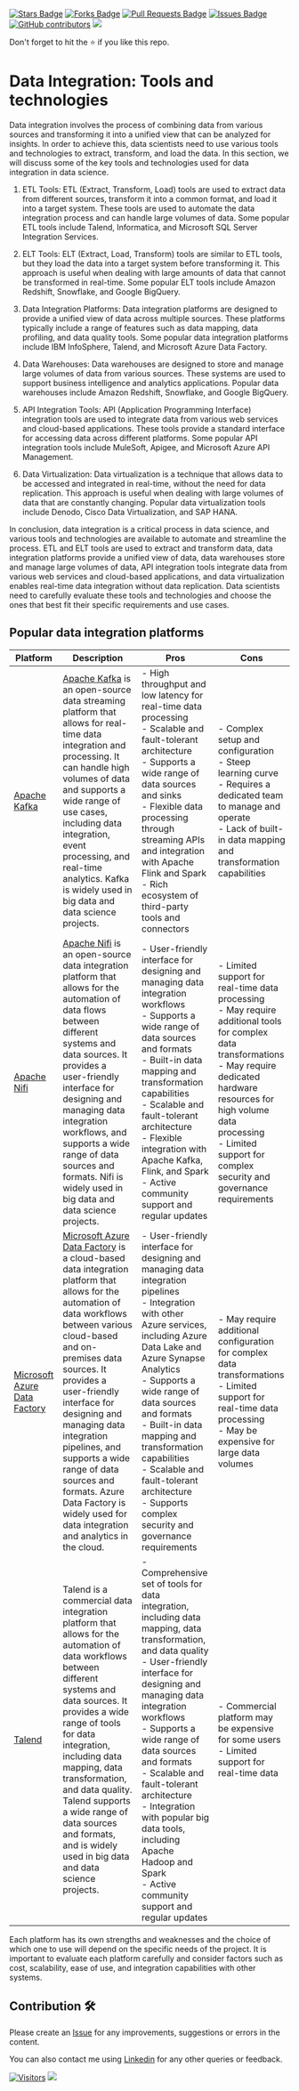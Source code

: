 <a href="https://github.com/drshahizan/special-topic-data-engineering/stargazers"><img src="https://img.shields.io/github/stars/drshahizan/special-topic-data-engineering" alt="Stars Badge"/></a>
<a href="https://github.com/drshahizan/special-topic-data-engineering/network/members"><img src="https://img.shields.io/github/forks/drshahizan/special-topic-data-engineering" alt="Forks Badge"/></a>
<a href="https://github.com/drshahizan/special-topic-data-engineering/pulls"><img src="https://img.shields.io/github/issues-pr/drshahizan/special-topic-data-engineering" alt="Pull Requests Badge"/></a>
<a href="https://github.com/drshahizan/special-topic-data-engineering/issues"><img src="https://img.shields.io/github/issues/drshahizan/special-topic-data-engineering" alt="Issues Badge"/></a>
<a href="https://github.com/drshahizan/special-topic-data-engineering/graphs/contributors"><img alt="GitHub contributors" src="https://img.shields.io/github/contributors/drshahizan/special-topic-data-engineering?color=2b9348"></a>
![](https://visitor-badge.glitch.me/badge?page_id=drshahizan/special-topic-data-engineering)

Don't forget to hit the :star: if you like this repo.

# Data Integration: Tools and technologies

Data integration involves the process of combining data from various sources and transforming it into a unified view that can be analyzed for insights. In order to achieve this, data scientists need to use various tools and technologies to extract, transform, and load the data. In this section, we will discuss some of the key tools and technologies used for data integration in data science.

1. ETL Tools: ETL (Extract, Transform, Load) tools are used to extract data from different sources, transform it into a common format, and load it into a target system. These tools are used to automate the data integration process and can handle large volumes of data. Some popular ETL tools include Talend, Informatica, and Microsoft SQL Server Integration Services.

2. ELT Tools: ELT (Extract, Load, Transform) tools are similar to ETL tools, but they load the data into a target system before transforming it. This approach is useful when dealing with large amounts of data that cannot be transformed in real-time. Some popular ELT tools include Amazon Redshift, Snowflake, and Google BigQuery.

3. Data Integration Platforms: Data integration platforms are designed to provide a unified view of data across multiple sources. These platforms typically include a range of features such as data mapping, data profiling, and data quality tools. Some popular data integration platforms include IBM InfoSphere, Talend, and Microsoft Azure Data Factory.

4. Data Warehouses: Data warehouses are designed to store and manage large volumes of data from various sources. These systems are used to support business intelligence and analytics applications. Popular data warehouses include Amazon Redshift, Snowflake, and Google BigQuery.

5. API Integration Tools: API (Application Programming Interface) integration tools are used to integrate data from various web services and cloud-based applications. These tools provide a standard interface for accessing data across different platforms. Some popular API integration tools include MuleSoft, Apigee, and Microsoft Azure API Management.

6. Data Virtualization: Data virtualization is a technique that allows data to be accessed and integrated in real-time, without the need for data replication. This approach is useful when dealing with large volumes of data that are constantly changing. Popular data virtualization tools include Denodo, Cisco Data Virtualization, and SAP HANA.

In conclusion, data integration is a critical process in data science, and various tools and technologies are available to automate and streamline the process. ETL and ELT tools are used to extract and transform data, data integration platforms provide a unified view of data, data warehouses store and manage large volumes of data, API integration tools integrate data from various web services and cloud-based applications, and data virtualization enables real-time data integration without data replication. Data scientists need to carefully evaluate these tools and technologies and choose the ones that best fit their specific requirements and use cases.

## Popular data integration platforms

| Platform | Description | Pros | Cons |
| ---| ------| ------------------|   ---------------------------|
| [Apache Kafka](02-01-kafka.md)| [Apache Kafka](https://kafka.apache.org/) is an open-source data streaming platform that allows for real-time data integration and processing. It can handle high volumes of data and supports a wide range of use cases, including data integration, event processing, and real-time analytics. Kafka is widely used in big data and data science projects.     | - High throughput and low latency for real-time data processing<br>- Scalable and fault-tolerant architecture<br>- Supports a wide range of data sources and sinks<br>- Flexible data processing through streaming APIs and integration with Apache Flink and Spark<br>- Rich ecosystem of third-party tools and connectors | - Complex setup and configuration<br>- Steep learning curve<br>- Requires a dedicated team to manage and operate<br>- Lack of built-in data mapping and transformation capabilities  |
| [Apache Nifi](02-02-nifi.md)| [Apache Nifi](https://nifi.apache.org/) is an open-source data integration platform that allows for the automation of data flows between different systems and data sources. It provides a user-friendly interface for designing and managing data integration workflows, and supports a wide range of data sources and formats. Nifi is widely used in big data and data science projects. | - User-friendly interface for designing and managing data integration workflows<br>- Supports a wide range of data sources and formats<br>- Built-in data mapping and transformation capabilities<br>- Scalable and fault-tolerant architecture<br>- Flexible integration with Apache Kafka, Flink, and Spark<br>- Active community support and regular updates | - Limited support for real-time data processing<br>- May require additional tools for complex data transformations<br>- May require dedicated hardware resources for high volume data processing<br>- Limited support for complex security and governance requirements  |
| [Microsoft Azure Data Factory](02-03-azure.md) | [Microsoft Azure Data Factory](https://azure.microsoft.com/en-us/services/data-factory/)  is a cloud-based data integration platform that allows for the automation of data workflows between various cloud-based and on-premises data sources. It provides a user-friendly interface for designing and managing data integration pipelines, and supports a wide range of data sources and formats. Azure Data Factory is widely used for data integration and analytics in the cloud.| - User-friendly interface for designing and managing data integration pipelines<br>- Integration with other Azure services, including Azure Data Lake and Azure Synapse Analytics<br>- Supports a wide range of data sources and formats<br>- Built-in data mapping and transformation capabilities<br>- Scalable and fault-tolerant architecture<br>- Supports complex security and governance requirements  | - May require additional configuration for complex data transformations<br>- Limited support for real-time data processing<br>- May be expensive for large data volumes      |
| [Talend](https://www.talend.com/)| Talend is a commercial data integration platform that allows for the automation of data workflows between different systems and data sources. It provides a wide range of tools for data integration, including data mapping, data transformation, and data quality. Talend supports a wide range of data sources and formats, and is widely used in big data and data science projects.  | - Comprehensive set of tools for data integration, including data mapping, data transformation, and data quality<br>- User-friendly interface for designing and managing data integration workflows<br>- Supports a wide range of data sources and formats<br>- Scalable and fault-tolerant architecture<br>- Integration with popular big data tools, including Apache Hadoop and Spark<br>- Active community support and regular updates | - Commercial platform may be expensive for some users<br>- Limited support for real-time data|

Each platform has its own strengths and weaknesses and the choice of which one to use will depend on the specific needs of the project. It is important to evaluate each platform carefully and consider factors such as cost, scalability, ease of use, and integration capabilities with other systems.






## Contribution 🛠️
Please create an [Issue](https://github.com/drshahizan/special-topic-data-engineering/issues) for any improvements, suggestions or errors in the content.

You can also contact me using [Linkedin](https://www.linkedin.com/in/drshahizan/) for any other queries or feedback.

[![Visitors](https://api.visitorbadge.io/api/visitors?path=https%3A%2F%2Fgithub.com%2Fdrshahizan&labelColor=%23697689&countColor=%23555555&style=plastic)](https://visitorbadge.io/status?path=https%3A%2F%2Fgithub.com%2Fdrshahizan)
![](https://hit.yhype.me/github/profile?user_id=81284918)


